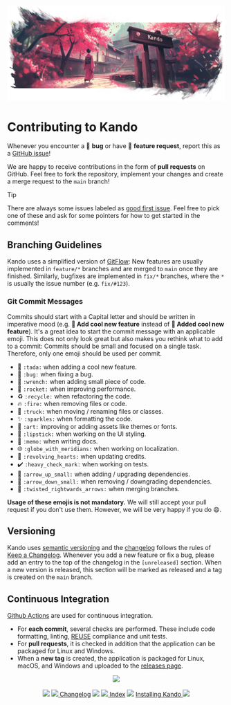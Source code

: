 <!--
SPDX-FileCopyrightText: Simon Schneegans <code@simonschneegans.de>
SPDX-License-Identifier: CC-BY-4.0
-->

<img src="img/banner05.png"></img>

# Contributing to Kando

Whenever you encounter a :bug: **bug** or have :tada: **feature request**, 
report this as a [GitHub issue](https://github.com/kando-menu/kando/issues)!

We are happy to receive contributions in the form of **pull requests** on GitHub.
Feel free to fork the repository, implement your changes and create a merge request to the `main` branch!

> [!TIP]
> There are always some issues labeled as [good first issue](https://github.com/kando-menu/kando/issues?q=is%3Aissue+is%3Aopen+label%3A%22good+first+issue%22). Feel free to pick one of these and ask for some pointers for how to get started in the comments!

## Branching Guidelines

Kando uses a simplified version of [GitFlow](https://nvie.com/posts/a-successful-git-branching-model/):
New features are usually implemented in `feature/*` branches and are merged to `main` once they are finished.
Similarly, bugfixes are implemented in `fix/*` branches, where the `*` is usually the issue number (e.g. `fix/#123`).

### Git Commit Messages

Commits should start with a Capital letter and should be written in imperative mood (e.g. __:tada: Add cool new feature__ instead of __:tada: Added cool new feature__).
It's a great idea to start the commit message with an applicable emoji.
This does not only look great but also makes you rethink what to add to a commit:
Commits should be small and focused on a single task.
Therefore, only one emoji should be used per commit.
* :tada: `:tada:` when adding a cool new feature.
* :bug: `:bug:` when fixing a bug.
* :wrench: `:wrench:` when adding small piece of code.
* :rocket: `:rocket:` when improving performance.
* :recycle: `:recycle:` when refactoring the code.
* :fire: `:fire:` when removing files or code.
* :truck: `:truck:` when moving / renaming files or classes.
* :sparkles: `:sparkles:` when formatting the code.
* :art: `:art:` improving or adding assets like themes or fonts.
* :lipstick: `:lipstick:` when working on the UI styling.
* :memo: `:memo:` when writing docs.
* :globe_with_meridians: `:globe_with_meridians:` when working on localization.
* :revolving_hearts: `:revolving_hearts:` when updating credits.
* :heavy_check_mark: `:heavy_check_mark:` when working on tests.
* :arrow_up_small: `:arrow_up_small:` when adding / upgrading dependencies.
* :arrow_down_small: `:arrow_down_small:` when removing / downgrading dependencies.
* :twisted_rightwards_arrows: `:twisted_rightwards_arrows:` when merging branches.

**Usage of these emojis is not mandatory.**
We will still accept your pull request if you don't use them.
However, we will be very happy if you do :smile:.

## Versioning

Kando uses [semantic versioning](https://semver.org) and the [changelog](changelog.md) follows the rules of [Keep a Changelog](http://keepachangelog.com/).
Whenever you add a new feature or fix a bug, please add an entry to the top of the changelog in the `[unreleased]` section.
When a new version is released, this section will be marked as released and a tag is created on the `main` branch.

## Continuous Integration

[Github Actions](https://github.com/kando-menu/kando/actions) are used for continuous integration.
* For **each commit**, several checks are performed. These include code formatting, linting, [REUSE](https://reuse.software/) compliance and unit tests.
* For **pull requests**, it is checked in addition that the application can be packaged for Linux and Windows.
* When a **new tag** is created, the application is packaged for Linux, macOS, and Windows and uploaded to the [releases page](https://github.com/kando-menu/kando/releases).

<p align="center"><img src ="img/hr.svg" /></p>

<p align="center">
  <img src="img/nav-space.svg"/>
  <a href="changelog.md"><img src ="img/left-arrow.png"/> Changelog</a>
  <img src="img/nav-space.svg"/>
  <a href="README.md"><img src ="img/home.png"/> Index</a>
  <img src="img/nav-space.svg"/>
  <a href="installing.md">Installing Kando <img src ="img/right-arrow.png"/></a>
</p>